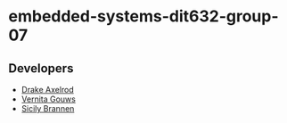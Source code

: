 # embedded-systems-dit632-group-07


## Developers
- [Drake Axelrod](https://github.com/DrakeAxelrod)
- [Vernita Gouws](https://github.com/VernitaJ)
- [Sicily Brannen](https://github.com/a-brannen)
